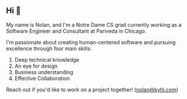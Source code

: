## Hi 👋

My name is Nolan, and I'm a Notre Dame CS grad currently working as a Software Engineer and Consultant at Pariveda in Chicago.

I'm passionate about creating human-centered software and pursuing excellence through four main skills:

1) Deep technical knowledge
2) An eye for design
3) Business understanding
4) Effective Collaboration

Reach out if you'd like to work on a project together! (nolan@kyhl.com)

<!--
**NKyhl/NKyhl** is a ✨ _special_ ✨ repository because its `README.md` (this file) appears on your GitHub profile.

Here are some ideas to get you started:

- 🔭 I’m currently working on ...
- 🌱 I’m currently learning ...
- 👯 I’m looking to collaborate on ...
- 🤔 I’m looking for help with ...
- 💬 Ask me about ...
- 📫 How to reach me: ...
- 😄 Pronouns: ...
- ⚡ Fun fact: ...
-->
